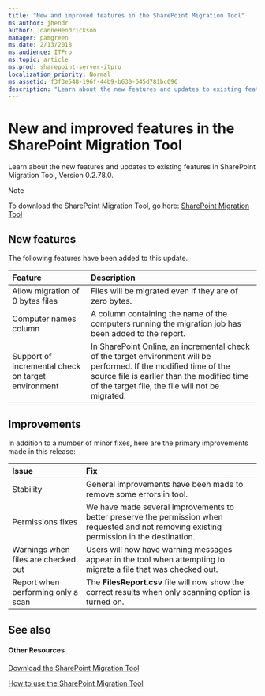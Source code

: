 ```yaml
---
title: "New and improved features in the SharePoint Migration Tool"
ms.author: jhendr
author: JoanneHendrickson
manager: pamgreen
ms.date: 2/13/2018
ms.audience: ITPro
ms.topic: article
ms.prod: sharepoint-server-itpro
localization_priority: Normal
ms.assetid: f3f3e548-196f-44b9-b630-645d781bc096
description: "Learn about the new features and updates to existing features in SharePoint Migration Tool, Version 0.2.78.0."
---
```


# New and improved features in the SharePoint Migration Tool

Learn about the new features and updates to existing features in SharePoint Migration Tool, Version 0.2.78.0.
  
> [!NOTE]
> To download the SharePoint Migration Tool, go here: [ SharePoint Migration Tool ](http://technet.microsoft.com/library/http://spmtreleasescus.blob.core.windows.net/install/default.md.aspx)
  
## New features

The following features have been added to this update.
  
|**Feature**|**Description**|
|:-----|:-----|
|Allow migration of 0 bytes files  <br/> |Files will be migrated even if they are of zero bytes.  <br/> |
|Computer names column  <br/> |A column containing the name of the computers running the migration job has been added to the report.  <br/> |
|Support of incremental check on target environment  <br/> |In SharePoint Online, an incremental check of the target environment will be performed. If the modified time of the source file is earlier than the modified time of the target file, the file will not be migrated.  <br/> |
   
## Improvements

In addition to a number of minor fixes, here are the primary improvements made in this release:
  
|**Issue**|**Fix**|
|:-----|:-----|
|Stability  <br/> |General improvements have been made to remove some errors in tool.  <br/> |
|Permissions fixes  <br/> |We have made several improvements to better preserve the permission when requested and not removing existing permission in the destination.  <br/> |
|Warnings when files are checked out  <br/> |Users will now have warning messages appear in the tool when attempting to migrate a file that was checked out.  <br/> |
|Report when performing only a scan  <br/> |The **FilesReport.csv** file will now show the correct results when only scanning option is turned on.  <br/> |
   
## See also

#### Other Resources

[Download the SharePoint Migration Tool](http://spmtreleasescus.blob.core.windows.net/install/default.md)
  
[How to use the SharePoint Migration Tool](how-to-use-the-sharepoint-migration-tool.md)

